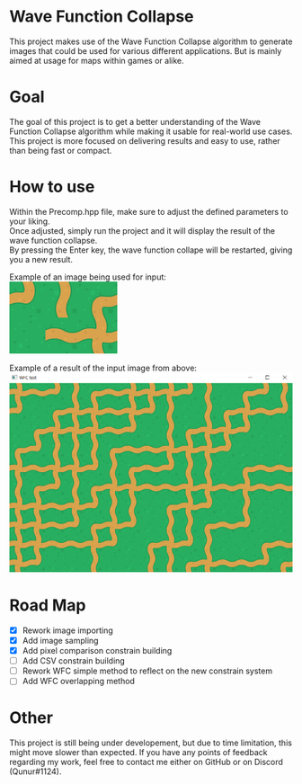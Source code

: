# Wave Function Collapse
This project makes use of the Wave Function Collapse algorithm to generate images that could be used for various different applications. But is mainly aimed at usage for maps within games or alike.

# Goal 
The goal of this project is to get a better understanding of the Wave Function Collapse algorithm while making it usable for real-world use cases. This project is more focused on delivering results and easy to use, rather than being fast or compact. 

# How to use
Within the Precomp.hpp file, make sure to adjust the defined parameters to your liking. <br />
Once adjusted, simply run the project and it will display the result of the wave function collapse. <br />
By pressing the Enter key, the wave function collape will be restarted, giving you a new result.

Example of an image being used for input:
<br />
![Tileset](/Assets/Tile_Spritesheet.png)

Example of a result of the input image from above:
![First iteration](/Assets/Github_Images/Sample.png)

# Road Map
- [X] Rework image importing
- [X] Add image sampling
- [X] Add pixel comparison constrain building
- [ ] Add CSV constrain building
- [ ] Rework WFC simple method to reflect on the new constrain system
- [ ] Add WFC overlapping method

# Other
This project is still being under developement, but due to time limitation, this might move slower than expected.
If you have any points of feedback regarding my work, feel free to contact me either on GitHub or on Discord (Qunur#1124).
